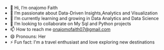- 👋 Hi, I’m onajomo Faith
- 👀 I’m passionate about Data-Driven Insights,Analytics and Visualization
- 🌱 I’m currently learning and growing in Data Analytics and Data Science
- 💞️ I’m looking to collaborate on My Sql and Python projects
- 📫 How to reach me onajomofaith07@gmail.com
- 😄 Pronouns:  Her
- ⚡ Fun fact: I'm a travel enthusiast and love exploring new destinations 

<!---
Onas07/Onas07 is a ✨ special ✨ repository because its `README.md` (this file) appears on your GitHub profile.
You can click the Preview link to take a look at your changes.
--->
